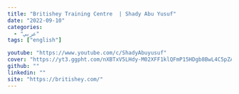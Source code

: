 ```yaml
---
title: "Britishey Training Centre  | Shady Abu Yusuf"
date: "2022-09-10"
categories:
  - "عربي"
tags: ["english"]

youtube: "https://www.youtube.com/c/ShadyAbuyusuf"
cover: "https://yt3.ggpht.com/nXBTxV5LHdy-M02XFF1klQFmP15HDgb8BwL4C5pZAsQtIsJ3Ao1ruRGts7ytAIeCyAZq9emupCQ=s88-c-k-c0x00ffffff-no-rj"
github: ""
linkedin: ""
site: "https://britishey.com/"
---
```





